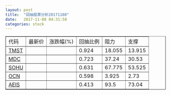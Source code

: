 ```yaml
---
layout: post
title:  "回抽股票分析20171108"
date:   2017-11-08 04:31:58
categories: stock
---
```

<script type="text/javascript">
var stockList = []
stockList.push('gb_tmst');
stockList.push('gb_mdc');
stockList.push('gb_sohu');
stockList.push('gb_ocn');
stockList.push('gb_aeis');
</script>
<table border="1">
 <tr>
 <td>代码</td>
 <td>最新价</td>
 <td>涨跌幅(%)</td>
 <td>回抽比例</td>
 <td>阻力</td>
 <td>支撑</td>
</tr>
  <tr id="tmst">
  <td><a href="http://stock.finance.sina.com.cn/usstock/quotes/TMST.html" target="_blank">TMST</a></td><td></td><td></td><td>0.924</td><td>18.055</td><td>13.915</td></tr>
  <tr id="mdc">
  <td><a href="http://stock.finance.sina.com.cn/usstock/quotes/MDC.html" target="_blank">MDC</a></td><td></td><td></td><td>0.723</td><td>37.24</td><td>30.53</td></tr>
  <tr id="sohu">
  <td><a href="http://stock.finance.sina.com.cn/usstock/quotes/SOHU.html" target="_blank">SOHU</a></td><td></td><td></td><td>0.631</td><td>67.775</td><td>53.525</td></tr>
  <tr id="ocn">
  <td><a href="http://stock.finance.sina.com.cn/usstock/quotes/OCN.html" target="_blank">OCN</a></td><td></td><td></td><td>0.598</td><td>3.925</td><td>2.73</td></tr>
  <tr id="aeis">
  <td><a href="http://stock.finance.sina.com.cn/usstock/quotes/AEIS.html" target="_blank">AEIS</a></td><td></td><td></td><td>0.413</td><td>93.5</td><td>73.04</td></tr>
</table>

